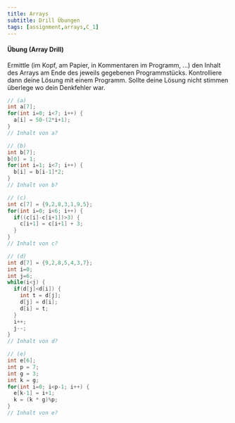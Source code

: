 ```yaml
---
title: Arrays
subtitle: Drill Übungen
tags: [assignment,arrays,C_1]
---
```


#### Übung (Array Drill)

Ermittle (im Kopf, am Papier, in Kommentaren im Programm, ...) den Inhalt des Arrays am Ende des jeweils gegebenen Programmstücks. Kontrolliere dann deine Lösung mit einem Programm. Sollte deine Lösung nicht stimmen überlege wo dein Denkfehler war.

```c++
// (a)
int a[7];
for(int i=0; i<7; i++) {
  a[i] = 50-(2*i+1);
}
// Inhalt von a?
```

```c++
// (b)
int b[7];
b[0] = 1;
for(int i=1; i<7; i++) {
  b[i] = b[i-1]*2;
}
// Inhalt von b?
```

```c++
// (c)
int c[7] = {9,2,8,3,1,9,5};
for(int i=0; i<6; i++) {
  if((c[i]-c[i+1])>3) {
    c[i+1] = c[i+1] + 3;
  }
}
// Inhalt von c?
```

```c++
// (d)
int d[7] = {9,2,8,5,4,3,7};
int i=0;
int j=6;
while(i<j) {
  if(d[j]<d[i]) {
    int t = d[j];
    d[j] = d[i];
    d[i] = t;
  }
  i++;
  j--;
}
// Inhalt von d?
```

```c++
// (e)
int e[6];
int p = 7;
int g = 3;
int k = g;
for(int i=0; i<p-1; i++) {
  e[k-1] = i+1;
  k = (k * g)%p;
}
// Inhalt von e?
```

